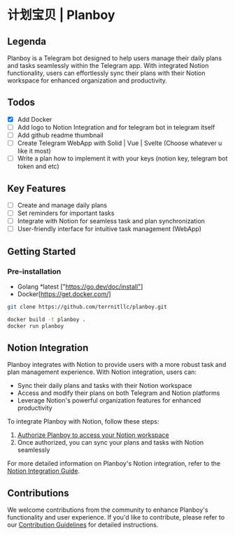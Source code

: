 # 计划宝贝 | Planboy

## Legenda
Planboy is a Telegram bot designed to help users manage their daily plans and tasks seamlessly within the Telegram app. With integrated Notion functionality, users can effortlessly sync their plans with their Notion workspace for enhanced organization and productivity.


## Todos
- [x] Add Docker
- [ ] Add logo to Notion Integration and for telegram bot in telegram itself
- [ ] Add github readme thumbnail
- [ ] Create Telegram WebApp with Solid | Vue | Svelte (Choose whatever u like it most)
- [ ] Write a plan how to implement it with your keys (notion key, telegram bot token and etc)

## Key Features
- [ ] Create and manage daily plans
- [ ] Set reminders for important tasks
- [ ] Integrate with Notion for seamless task and plan synchronization
- [ ] User-friendly interface for intuitive task management (WebApp)

## Getting Started
### Pre-installation
- Golang *latest ["https://go.dev/doc/install"]
- Docker[https://get.docker.com/]
```bash
git clone https://github.com/terrnitllc/planboy.git

docker build -t planboy .
docker run planboy
```

## Notion Integration
Planboy integrates with Notion to provide users with a more robust task and plan management experience. With Notion integration, users can:
- Sync their daily plans and tasks with their Notion workspace
- Access and modify their plans on both Telegram and Notion platforms
- Leverage Notion's powerful organization features for enhanced productivity

To integrate Planboy with Notion, follow these steps:
1. [Authorize Planboy to access your Notion workspace](add_authorization_steps_here)
2. Once authorized, you can sync your plans and tasks with Notion seamlessly

For more detailed information on Planboy's Notion integration, refer to the [Notion Integration Guide](add_notion_integration_guide_link_here).

## Contributions
We welcome contributions from the community to enhance Planboy's functionality and user experience. If you'd like to contribute, please refer to our [Contribution Guidelines](add_contribution_guidelines_link_here) for detailed instructions.
